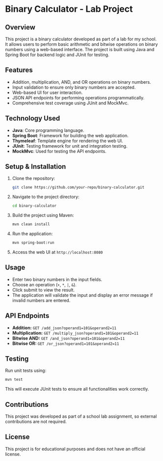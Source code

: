 # Binary Calculator - Lab Project

## Overview
This project is a binary calculator developed as part of a lab for my school. It allows users to perform basic arithmetic and bitwise operations on binary numbers using a web-based interface. The project is built using Java and Spring Boot for backend logic and JUnit for testing.

## Features
- Addition, multiplication, AND, and OR operations on binary numbers.
- Input validation to ensure only binary numbers are accepted.
- Web-based UI for user interaction.
- JSON API endpoints for performing operations programmatically.
- Comprehensive test coverage using JUnit and MockMvc.

## Technology Used
- **Java**: Core programming language.
- **Spring Boot**: Framework for building the web application.
- **Thymeleaf**: Template engine for rendering the web UI.
- **JUnit**: Testing framework for unit and integration testing.
- **MockMvc**: Used for testing the API endpoints.

## Setup & Installation
1. Clone the repository:
   ```sh
   git clone https://github.com/your-repo/binary-calculator.git
   ```
2. Navigate to the project directory:
   ```sh
   cd binary-calculator
   ```
3. Build the project using Maven:
   ```sh
   mvn clean install
   ```
4. Run the application:
   ```sh
   mvn spring-boot:run
   ```
5. Access the web UI at `http://localhost:8080`

## Usage
- Enter two binary numbers in the input fields.
- Choose an operation (`+`, `*`, `|`, `&`).
- Click submit to view the result.
- The application will validate the input and display an error message if invalid numbers are entered.

## API Endpoints
- **Addition:** `GET /add_json?operand1=101&operand2=11`
- **Multiplication:** `GET /multiply_json?operand1=101&operand2=11`
- **Bitwise AND:** `GET /and_json?operand1=101&operand2=11`
- **Bitwise OR:** `GET /or_json?operand1=101&operand2=11`

## Testing
Run unit tests using:
```sh
mvn test
```
This will execute JUnit tests to ensure all functionalities work correctly.

## Contributions
This project was developed as part of a school lab assignment, so external contributions are not required.

## License
This project is for educational purposes and does not have an official license.

